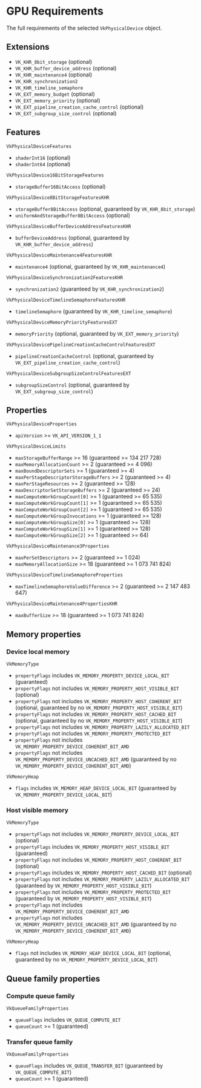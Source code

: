 # GPU Requirements

The full requirements of the selected `VkPhysicalDevice` object.

## Extensions

- `VK_KHR_8bit_storage` (optional)
- `VK_KHR_buffer_device_address` (optional)
- `VK_KHR_maintenance4` (optional)
- `VK_KHR_synchronization2`
- `VK_KHR_timeline_semaphore`
- `VK_EXT_memory_budget` (optional)
- `VK_EXT_memory_priority` (optional)
- `VK_EXT_pipeline_creation_cache_control` (optional)
- `VK_EXT_subgroup_size_control` (optional)

## Features

`VkPhysicalDeviceFeatures`

- `shaderInt16` (optional)
- `shaderInt64` (optional)

`VkPhysicalDevice16BitStorageFeatures`

- `storageBuffer16BitAccess` (optional)

`VkPhysicalDevice8BitStorageFeaturesKHR`

- `storageBuffer8BitAccess` (optional, guaranteed by `VK_KHR_8bit_storage`)
- `uniformAndStorageBuffer8BitAccess` (optional)

`VkPhysicalDeviceBufferDeviceAddressFeaturesKHR`

- `bufferDeviceAddress` (optional, guaranteed by `VK_KHR_buffer_device_address`)

`VkPhysicalDeviceMaintenance4FeaturesKHR`

- `maintenance4` (optional, guaranteed by `VK_KHR_maintenance4`)

`VkPhysicalDeviceSynchronization2FeaturesKHR`

- `synchronization2` (guaranteed by `VK_KHR_synchronization2`)

`VkPhysicalDeviceTimelineSemaphoreFeaturesKHR`

- `timelineSemaphore` (guaranteed by `VK_KHR_timeline_semaphore`)

`VkPhysicalDeviceMemoryPriorityFeaturesEXT`

- `memoryPriority` (optional, guaranteed by `VK_EXT_memory_priority`)

`VkPhysicalDevicePipelineCreationCacheControlFeaturesEXT`

- `pipelineCreationCacheControl` (optional, guaranteed by `VK_EXT_pipeline_creation_cache_control`)

`VkPhysicalDeviceSubgroupSizeControlFeaturesEXT`

- `subgroupSizeControl` (optional, guaranteed by `VK_EXT_subgroup_size_control`)

## Properties

`VkPhysicalDeviceProperties`

- `apiVersion` >= `VK_API_VERSION_1_1`

`VkPhysicalDeviceLimits`

- `maxStorageBufferRange` >= 16 (guaranteed >= 134 217 728)
- `maxMemoryAllocationCount` >= 2 (guaranteed >= 4 096)
- `maxBoundDescriptorSets` >= 1 (guaranteed >= 4)
- `maxPerStageDescriptorStorageBuffers` >= 2 (guaranteed >= 4)
- `maxPerStageResources` >= 2 (guaranteed >= 128)
- `maxDescriptorSetStorageBuffers` >= 2 (guaranteed >= 24)
- `maxComputeWorkGroupCount[0]` >= 1 (guaranteed >= 65 535)
- `maxComputeWorkGroupCount[1]` >= 1 (guaranteed >= 65 535)
- `maxComputeWorkGroupCount[2]` >= 1 (guaranteed >= 65 535)
- `maxComputeWorkGroupInvocations` >= 1 (guaranteed >= 128)
- `maxComputeWorkGroupSize[0]` >= 1 (guaranteed >= 128)
- `maxComputeWorkGroupSize[1]` >= 1 (guaranteed >= 128)
- `maxComputeWorkGroupSize[2]` >= 1 (guaranteed >= 64)

`VkPhysicalDeviceMaintenance3Properties`

- `maxPerSetDescriptors` >= 2 (guaranteed >= 1 024)
- `maxMemoryAllocationSize` >= 18 (guaranteed >= 1 073 741 824)

`VkPhysicalDeviceTimelineSemaphoreProperties`

- `maxTimelineSemaphoreValueDifference` >= 2 (guaranteed >= 2 147 483 647)

`VkPhysicalDeviceMaintenance4PropertiesKHR`

- `maxBufferSize` >= 18 (guaranteed >= 1 073 741 824)

## Memory properties

### Device local memory

`VkMemoryType`

- `propertyFlags` includes `VK_MEMORY_PROPERTY_DEVICE_LOCAL_BIT` (guaranteed)
- `propertyFlags` not includes `VK_MEMORY_PROPERTY_HOST_VISIBLE_BIT` (optional)
- `propertyFlags` not includes `VK_MEMORY_PROPERTY_HOST_COHERENT_BIT` (optional, guaranteed by no `VK_MEMORY_PROPERTY_HOST_VISIBLE_BIT`)
- `propertyFlags` not includes `VK_MEMORY_PROPERTY_HOST_CACHED_BIT` (optional, guaranteed by no `VK_MEMORY_PROPERTY_HOST_VISIBLE_BIT`)
- `propertyFlags` not includes `VK_MEMORY_PROPERTY_LAZILY_ALLOCATED_BIT`
- `propertyFlags` not includes `VK_MEMORY_PROPERTY_PROTECTED_BIT`
- `propertyFlags` not includes `VK_MEMORY_PROPERTY_DEVICE_COHERENT_BIT_AMD`
- `propertyFlags` not includes `VK_MEMORY_PROPERTY_DEVICE_UNCACHED_BIT_AMD` (guaranteed by no `VK_MEMORY_PROPERTY_DEVICE_COHERENT_BIT_AMD`)

`VkMemoryHeap`

- `flags` includes `VK_MEMORY_HEAP_DEVICE_LOCAL_BIT` (guaranteed by `VK_MEMORY_PROPERTY_DEVICE_LOCAL_BIT`)

### Host visible memory

`VkMemoryType`

- `propertyFlags` not includes `VK_MEMORY_PROPERTY_DEVICE_LOCAL_BIT` (optional)
- `propertyFlags` includes `VK_MEMORY_PROPERTY_HOST_VISIBLE_BIT` (guaranteed)
- `propertyFlags` not includes `VK_MEMORY_PROPERTY_HOST_COHERENT_BIT` (optional)
- `propertyFlags` includes `VK_MEMORY_PROPERTY_HOST_CACHED_BIT` (optional)
- `propertyFlags` not includes `VK_MEMORY_PROPERTY_LAZILY_ALLOCATED_BIT` (guaranteed by `VK_MEMORY_PROPERTY_HOST_VISIBLE_BIT`)
- `propertyFlags` not includes `VK_MEMORY_PROPERTY_PROTECTED_BIT` (guaranteed by `VK_MEMORY_PROPERTY_HOST_VISIBLE_BIT`)
- `propertyFlags` not includes `VK_MEMORY_PROPERTY_DEVICE_COHERENT_BIT_AMD`
- `propertyFlags` not includes `VK_MEMORY_PROPERTY_DEVICE_UNCACHED_BIT_AMD` (guaranteed by no `VK_MEMORY_PROPERTY_DEVICE_COHERENT_BIT_AMD`)

`VkMemoryHeap`

- `flags` not includes `VK_MEMORY_HEAP_DEVICE_LOCAL_BIT` (optional, guaranteed by no `VK_MEMORY_PROPERTY_DEVICE_LOCAL_BIT`)

## Queue family properties

### Compute queue family

`VkQueueFamilyProperties`

- `queueFlags` includes `VK_QUEUE_COMPUTE_BIT`
- `queueCount` >= 1 (guaranteed)

### Transfer queue family

`VkQueueFamilyProperties`

- `queueFlags` includes `VK_QUEUE_TRANSFER_BIT` (guaranteed by `VK_QUEUE_COMPUTE_BIT`)
- `queueCount` >= 1 (guaranteed)
